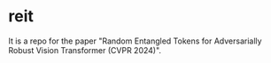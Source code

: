 # reit
It is a repo for the paper "Random Entangled Tokens for Adversarially Robust Vision Transformer (CVPR 2024)".
